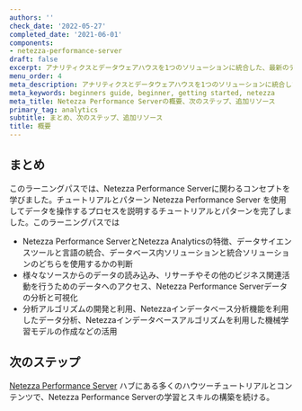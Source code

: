 ```yaml
---
authors: ''
check_date: '2022-05-27'
completed_date: '2021-06-01'
components:
- netezza-performance-server
draft: false
excerpt: アナリティクスとデータウェアハウスを1つのソリューションに統合した、最新のデータウェアハウスのユースケースをご紹介します。
menu_order: 4
meta_description: アナリティクスとデータウェアハウスを1つのソリューションに統合した、最新のデータウェアハウスのユースケースをご紹介します。
meta_keywords: beginners guide, beginner, getting started, netezza
meta_title: Netezza Performance Serverの概要、次のステップ、追加リソース
primary_tag: analytics
subtitle: まとめ、次のステップ、追加リソース
title: 概要
---
```


## まとめ

このラーニングパスでは、Netezza Performance Serverに関わるコンセプトを学びました。チュートリアルとパターン
Netezza Performance Server を使用してデータを操作するプロセスを説明するチュートリアルとパターンを完了しました。このラーニングパスでは

* Netezza Performance ServerとNetezza Analyticsの特徴、データサイエンスツールと言語の統合、データベース内ソリューションと統合ソリューションのどちらを使用するかの判断
* 様々なソースからのデータの読み込み、リサーチやその他のビジネス関連活動を行うためのデータへのアクセス、Netezza Performance Serverデータの分析と可視化
* 分析アルゴリズムの開発と利用、Netezzaインデータベース分析機能を利用したデータ分析、Netezzaインデータベースアルゴリズムを利用した機械学習モデルの作成などの活用

## 次のステップ

[Netezza Performance Server](https://developer.ibm.com/components/netezza-performance-server/) ハブにある多くのハウツーチュートリアルとコンテンツで、Netezza Performance Serverの学習とスキルの構築を続ける。